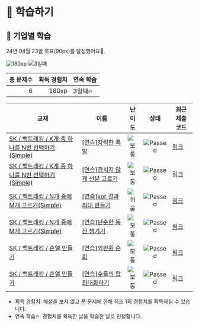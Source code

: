 # 📖 학습하기

## 🚀 기업별 학습
24년 04월 23일 목표(90px)를 달성했어요🥳.

![180xp](https://img.shields.io/badge/EXP-180xp-%235cb85c.svg?for-the-badge)
![3일째](https://img.shields.io/badge/연속학습-3일째-%23E34F26.svg?for-the-badge)

|총 문제수|획득 경험치|연속 학습|
|---:|---:|---|
6|180xp|3일째🔥|

|교재|이름|난이도|상태|최근 제출 코드|
|---|---|:---:|:---:|---|
|[SK / 백트래킹 / K개 중 하나를 N번 선택하기(Simple)](https://www.codetree.ai/missions?missionId=18)|[[연습]강력한 폭발](https://www.codetree.ai/missions/18/problems/strong-explosion)|![보통][medium]|![Passed][passed]|[링크](https://github.com/MoonJeWoong/codetree-TILs/blob/main/240423/%EA%B0%95%EB%A0%A5%ED%95%9C%20%ED%8F%AD%EB%B0%9C/strong-explosion.py)|
|[SK / 백트래킹 / K개 중 하나를 N번 선택하기(Simple)](https://www.codetree.ai/missions?missionId=18)|[[연습]겹치지 않게 선분 고르기](https://www.codetree.ai/missions/18/problems/select-segments-without-overlap)|![보통][medium]|![Passed][passed]|[링크](https://github.com/MoonJeWoong/codetree-TILs/blob/main/240423/%EA%B2%B9%EC%B9%98%EC%A7%80%20%EC%95%8A%EA%B2%8C%20%EC%84%A0%EB%B6%84%20%EA%B3%A0%EB%A5%B4%EA%B8%B0/select-segments-without-overlap.py)|
|[SK / 백트래킹 / N개 중에 M개 고르기(Simple)](https://www.codetree.ai/missions?missionId=18)|[[연습]xor 결과 최대 만들기](https://www.codetree.ai/missions/18/problems/max-of-xor)|![쉬움][easy]|![Passed][passed]|[링크](https://github.com/MoonJeWoong/codetree-TILs/blob/main/240423/xor%20%EA%B2%B0%EA%B3%BC%20%EC%B5%9C%EB%8C%80%20%EB%A7%8C%EB%93%A4%EA%B8%B0/max-of-xor.py)|
|[SK / 백트래킹 / N개 중에 M개 고르기(Simple)](https://www.codetree.ai/missions?missionId=18)|[[연습]단순한 동전 챙기기](https://www.codetree.ai/missions/18/problems/collect-coins-easy)|![보통][medium]|![Passed][passed]|[링크](https://github.com/MoonJeWoong/codetree-TILs/blob/main/240423/%EB%8B%A8%EC%88%9C%ED%95%9C%20%EB%8F%99%EC%A0%84%20%EC%B1%99%EA%B8%B0%EA%B8%B0/collect-coins-easy.py)|
|[SK / 백트래킹 / 순열 만들기](https://www.codetree.ai/missions?missionId=18)|[[연습]외판원 순회](https://www.codetree.ai/missions/18/problems/traveling-salesman-problem)|![보통][medium]|![Passed][passed]|[링크](https://github.com/MoonJeWoong/codetree-TILs/blob/main/240423/%EC%99%B8%ED%8C%90%EC%9B%90%20%EC%88%9C%ED%9A%8C/traveling-salesman-problem.py)|
|[SK / 백트래킹 / 순열 만들기](https://www.codetree.ai/missions?missionId=18)|[[연습]수들의 합 최대화하기](https://www.codetree.ai/missions/18/problems/max-sum-of-numbers)|![보통][medium]|![Passed][passed]|[링크](https://github.com/MoonJeWoong/codetree-TILs/blob/main/240423/%EC%88%98%EB%93%A4%EC%9D%98%20%ED%95%A9%20%EC%B5%9C%EB%8C%80%ED%99%94%ED%95%98%EA%B8%B0/max-sum-of-numbers.py)|


* 획득 경험치: 해설을 보지 않고 푼 문제에 한해 최초 1회 경험치를 획득하실 수 있습니다.
* 연속 학습🔥: 경험치를 획득한 날을 학습한 날로 인정합니다.










[b5]: https://img.shields.io/badge/Bronze_5-%235D3E31.svg
[b4]: https://img.shields.io/badge/Bronze_4-%235D3E31.svg
[b3]: https://img.shields.io/badge/Bronze_3-%235D3E31.svg
[b2]: https://img.shields.io/badge/Bronze_2-%235D3E31.svg
[b1]: https://img.shields.io/badge/Bronze_1-%235D3E31.svg
[s5]: https://img.shields.io/badge/Silver_5-%23394960.svg
[s4]: https://img.shields.io/badge/Silver_4-%23394960.svg
[s3]: https://img.shields.io/badge/Silver_3-%23394960.svg
[s2]: https://img.shields.io/badge/Silver_2-%23394960.svg
[s1]: https://img.shields.io/badge/Silver_1-%23394960.svg
[g5]: https://img.shields.io/badge/Gold_5-%23FFC433.svg
[g4]: https://img.shields.io/badge/Gold_4-%23FFC433.svg
[g3]: https://img.shields.io/badge/Gold_3-%23FFC433.svg
[g2]: https://img.shields.io/badge/Gold_2-%23FFC433.svg
[g1]: https://img.shields.io/badge/Gold_1-%23FFC433.svg
[p5]: https://img.shields.io/badge/Platinum_5-%2376DDD8.svg
[p4]: https://img.shields.io/badge/Platinum_4-%2376DDD8.svg
[p3]: https://img.shields.io/badge/Platinum_3-%2376DDD8.svg
[p2]: https://img.shields.io/badge/Platinum_2-%2376DDD8.svg
[p1]: https://img.shields.io/badge/Platinum_1-%2376DDD8.svg
[passed]: https://img.shields.io/badge/Passed-%23009D27.svg
[failed]: https://img.shields.io/badge/Failed-%23D24D57.svg
[easy]: https://img.shields.io/badge/쉬움-%235cb85c.svg?for-the-badge
[medium]: https://img.shields.io/badge/보통-%23FFC433.svg?for-the-badge
[hard]: https://img.shields.io/badge/어려움-%23D24D57.svg?for-the-badge